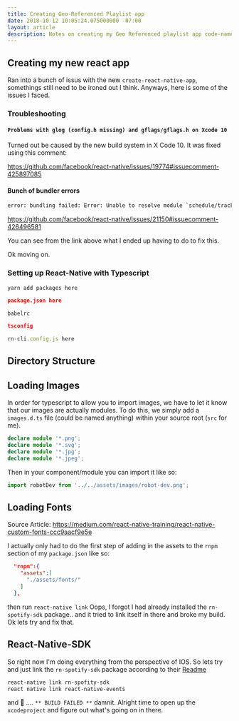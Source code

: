 ```yaml
---
title: Creating Geo-Referenced Playlist app
date: 2018-10-12 10:05:24.075000000 -07:00
layout: article
description: Notes on creating my Geo Referenced playlist app code-named Longitunes
---
```


## Creating my new react app

Ran into a bunch of issus with the new `create-react-native-app`, somethings still need to be ironed out I think.  Anyways, here is some of the issues I faced.

### Troubleshooting

#### `Problems with glog (config.h missing) and gflags/gflags.h on Xcode 10`

Turned out be caused by the new build system in X Code 10.  It was fixed using this comment: 

https://github.com/facebook/react-native/issues/19774#issuecomment-425897085


#### Bunch of bundler errors

```sh
error: bundling failed: Error: Unable to resolve module `schedule/tracking`from `/Users/roughdraft/Projects/_craplets/longitunes/node_modules/react-native/Libraries/Renderer/oss/ReactNativeRenderer-dev.js`: Module `schedule/tracking` does not exist in the Haste module map
```

<https://github.com/facebook/react-native/issues/21150#issuecomment-426496581>

You can see from the link above what I ended up having to do to fix this.

Ok moving on.


### Setting up React-Native with Typescript

```sh
yarn add packages here
```

```json
package.json here
```

```
babelrc
```

```json
tsconfig
```

```js
rn-cli.config.js here
```

## Directory Structure


## Loading Images
In order for typescript to allow you to import images, we have to let it know that our images are actually modules.  To do this, we simply add a `images.d.ts` file (could be named anything) within your source root (`src` for me).

```ts
declare module '*.png';
declare module '*.svg';
declare module '*.jpg';
declare module '*.jpeg';
```

Then in your component/module you can import it like so:

```ts
import robotDev from '../../assets/images/robot-dev.png';
```

## Loading Fonts

Source Article: <https://medium.com/react-native-training/react-native-custom-fonts-ccc9aacf9e5e>

I actually only had to do the first step of adding in the assets to the `rnpm` section of my `package.json` like so:

```json
  "rnpm":{
    "assets":[
      "./assets/fonts/"
    ]
  },
```

then run `react-native link`
Oops, I forgot I had already installed the `rn-spotify-sdk` package.. and it tried to link itself in there and broke my build.  Ok lets try and fix that.

## React-Native-SDK

So right now I'm doing everything from the perspective of IOS.  So lets try and just link the `rn-spotify-sdk` package according to their [Readme](https://github.com/lufinkey/react-native-spotify)

```sh
react-native link rn-spofity-sdk
react native link react-native-events
```

and 🥁 .... `** BUILD FAILED **` damnit.  Alright time to open up the `xcodeproject` and figure out what's going on in there.





